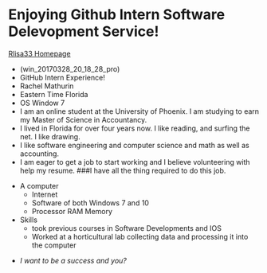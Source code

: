 # **Enjoying Github Intern Software Delevopment Service!**
[Rlisa33 Homepage](https://github.com/Rlisa33/Rlisa33.github.io)
- (win_20170328_20_18_28_pro)
- GitHub Intern Experience!
- Rachel Mathurin
- Eastern Time Florida
- OS Window 7
- I am an online student at the University of Phoenix. I am studying to earn my Master of Science in Accountancy. 
- I lived in Florida for over four years now. I like reading, and surfing the net. I like drawing. 
- I like software engineering and computer science and math as well as accounting.
- I am eager to get a job to start working and I believe volunteering with help my resume.
 ###I have all the thing required to do this job.
 * A computer
    * Internet
    * Software of both Windows 7 and 10
    * Processor RAM Memory 
 * Skills 
    * took previous courses in Software Developments and IOS
    * Worked at a horticultural lab collecting data and processing it into the computer
- _I want to be a success and you?_

